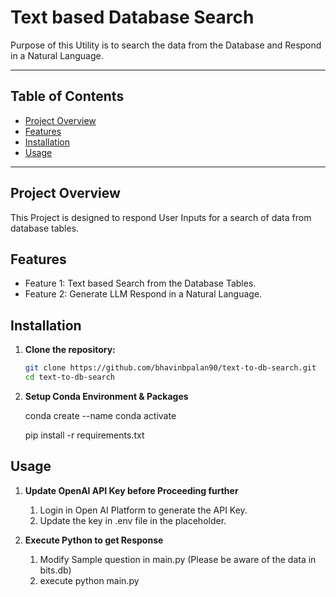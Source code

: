 # Text based Database Search

Purpose of this Utility is to search the data from the Database and Respond in a Natural Language.

---

## Table of Contents
- [Project Overview](#project-overview)
- [Features](#features)
- [Installation](#installation)
- [Usage](#usage)

---

## Project Overview

This Project is designed to respond User Inputs for a search of data from database tables.

## Features

- Feature 1: Text based Search from the Database Tables.
- Feature 2: Generate LLM Respond in a Natural Language.

## Installation

1. **Clone the repository:**

   ```bash
   git clone https://github.com/bhavinbpalan90/text-to-db-search.git
   cd text-to-db-search

2. **Setup Conda Environment & Packages**

    conda create --name <envName>
    conda activate <envName>

    pip install -r requirements.txt

## Usage

1. **Update OpenAI API Key before Proceeding further**

    1. Login in Open AI Platform to generate the API Key.
    2. Update the key in .env file in the placeholder.

2. **Execute Python to get Response**

    1. Modify Sample question in main.py (Please be aware of the data in bits.db)
    2. execute python main.py

